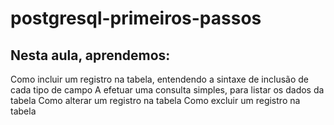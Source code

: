 # postgresql-primeiros-passos

## Nesta aula, aprendemos:

Como incluir um registro na tabela, entendendo a sintaxe de inclusão de cada tipo de campo
A efetuar uma consulta simples, para listar os dados da tabela
Como alterar um registro na tabela
Como excluir um registro na tabela
